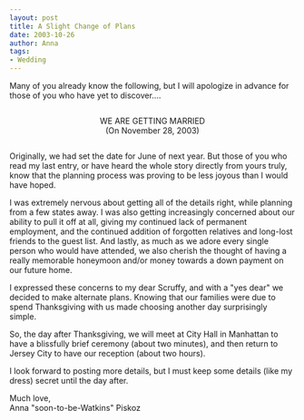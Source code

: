 ```yaml
---
layout: post
title: A Slight Change of Plans
date: 2003-10-26
author: Anna
tags:
- Wedding
---
```



Many of you already know the following, but I will apologize in
advance for those of you who have yet to discover....

<p style="text-align:center;margin-top:2em;margin-bottom:2em;">WE ARE GETTING MARRIED<br />(On November 28,
2003)</p>

Originally, we had set the date for June of next year. But those of
you who read my last entry, or have heard the whole story directly from
yours truly, know that the planning process was proving to be less
joyous than I would have hoped.

I was extremely nervous about getting all of the details right,
while planning from a  few states away. I was also getting increasingly
concerned about our ability to pull it off at all, giving my continued
lack of permanent employment, and the continued addition of forgotten
relatives and long-lost friends to the guest list. And lastly, as much
as we adore every single person who would have attended, we also
cherish the thought of having a really memorable honeymoon and/or money
towards a down payment on our future home.

I expressed these concerns to my dear Scruffy, and with a "yes dear"
we decided to make alternate plans. Knowing that our families were due
to spend Thanksgiving with us made choosing another day surprisingly
simple.

So, the day after Thanksgiving, we will meet at City Hall in
Manhattan to have a blissfully brief ceremony (about two minutes), and
then return to Jersey City to have our reception (about two hours).

I look forward to posting more details, but I must keep some details
(like my dress) secret until the day after.

Much love,<br />
Anna "soon-to-be-Watkins" Piskoz